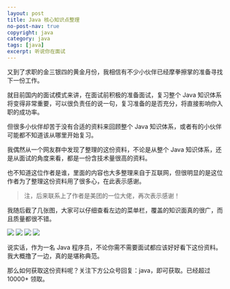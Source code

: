 ```yaml
---
layout: post
title: Java 核心知识点整理
no-post-nav: true
copyright: java
category: java
tags: [java]
excerpt: 听说你在面试
---
```


又到了求职的金三银四的黄金月份，我相信有不少小伙伴已经摩拳擦掌的准备寻找下一份工作。

就目前国内的面试模式来讲，在面试前积极的准备面试，复习整个 Java 知识体系将变得非常重要，可以很负责任的说一句，复习准备的是否充分，将直接影响你入职的成功率。

但很多小伙伴却苦于没有合适的资料来回顾整个 Java 知识体系，或者有的小伙伴可能都不知道该从哪里开始复习。

我偶然从一个网友群中发现了整理的这份资料，不论是从整个 Java 知识体系，还是从面试的角度来看，都是一份含技术量很高的资料。

也不知道这位作者是谁，里面的内容也大多整理来自于互联网，但很明显的是这位作者为了整理这份资料用了很多心，在此表示感谢。

> 注，后来联系上了作者是美团的一位大佬，再次表示感谢！

我随后截了几张图，大家可以仔细查看左边的菜单栏，覆盖的知识面真的很广，而且质量都很不错。

![](http://www.itmind.net/assets/images/2019/java/java01.jpg)
![](http://www.itmind.net/assets/images/2019/java/java02.jpg)
![](http://www.itmind.net/assets/images/2019/java/java03.jpg)
![](http://www.itmind.net/assets/images/2019/java/java04.jpg)

说实话，作为一名 Java 程序员，不论你需不需要面试都应该好好看下这份资料。我大概撸了一边，真的是堪称典范。

那么如何获取这份资料呢？关注下方公众号回复：java，即可获取。已经超过 10000+ 领取。
